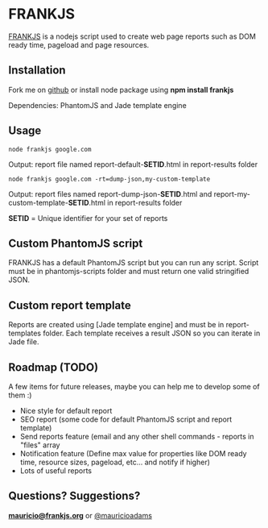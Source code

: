FRANKJS
====================================
[FRANKJS] is a nodejs script used to create web page reports such as DOM ready time, pageload and page resources.

## Installation
Fork me on [github] or install node package using **npm install frankjs**

Dependencies: PhantomJS and Jade template engine

## Usage
```
node frankjs google.com
```

Output: report file named report-default-**SETID**.html in report-results folder

```
node frankjs google.com -rt=dump-json,my-custom-template
```

Output: report files named report-dump-json-**SETID**.html and report-my-custom-template-**SETID**.html in report-results folder

**SETID** = Unique identifier for your set of reports

## Custom PhantomJS script

FRANKJS has a default PhantomJS script but you can run any script.
Script must be in phantomjs-scripts folder and must return one valid stringified JSON.

## Custom report template
Reports are created using [Jade template engine] and must be in report-templates folder.
Each template receives a result JSON so you can iterate in Jade file.

## Roadmap (TODO)
A few items for future releases, maybe you can help me to develop some of them :)
- Nice style for default report 
- SEO report (some code for default PhantomJS script and report template)
- Send reports feature (email and any other shell commands - reports in "files" array
- Notification feature (Define max value for properties like DOM ready time, resource sizes, pageload, etc... and notify if higher)
- Lots of useful reports 

## Questions? Suggestions?
**mauricio@frankjs.org** or [@mauricioadams]

[github]: https://github.com/mauricioadams/frankjs
[FRANKJS]: http://frankjs.org
[@mauricioadams]: http://twitter.com/mauricioadams